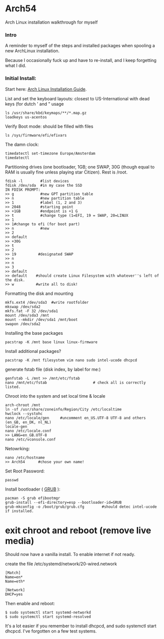 # Arch54
Arch Linux installation walkthrough for myself

### Intro
A reminder to myself of the steps and installed packages when spooling a new ArchLinux installation.

Because I occasionally fuck up and have to re-install, and I keep forgetting what I did.

### Initial Install:
Start here: [Arch Linux Installation Guide](https://wiki.archlinux.org/title/Installation_guide#top-page).

List and set the keyboard layouts: closest to US-International with dead keys (for dutch ' and " usage
```
ls /usr/share/kbd/keymaps/**/*.map.gz
loadkeys us-acentos
```
Verify Boot mode: should be filled with files
```
ls /sys/firmware/efi/efivars
```
The damn clock:
```
timedatectl set-timezone Europe/Amsterdam
timedatectl
```
Partitioning drives (one bootloader, 1GB; one SWAP, 30G (though equal to RAM is usually fine unless playing star Citizen). Rest is /root.
```
fdisk -l        #list devices
fdisk /dev/sda  #in my case the SSD
IN FDISK PROMPT:
>> g            #new GPT partition table
>> n            #new partition table
>> 1            #label (1, 2 and 3)
>> 2048         #starting point
>> +1GB         #endpoint is +1 G
>> t            #change type (1=EFI, 19 = SWAP, 20=LINUX
>> 1
>> 1#change to efi (for boot part)
>> n            #new
>> 2
>> default
>> +30G
>> t
>> 2
>> 19          #designated SWAP
>> n
>> n
>> 3
>> default
>> default    #should create Linux Filesystem with whatever''s left of the disk.
>> w          #write all to disk!
```
Formatting the disk and mounting
```
mkfs.ext4 /dev/sda3  #write rootfolder
mkswap /dev/sda2
mkfs.fat -F 32 /dev/sda1
mount /dev/sda3 /mnt
mount --mkdir /dev/sda1 /mnt/boot
swapon /dev/sda2
```
Installing the base packages
```
pacstrap -K /mnt base linux linux-firmware
```
Install additional packages?
```
pacstrap -K /mnt filesystem vim nano sudo intel-ucode dhcpcd
```
generate fstab file (disk index, by label for me:)
```
genfstab -L /mnt >> /mnt/etc/fstab
nano /mnt/etc/fstab                     # check all is correctly listed.
```
Chroot into the system and set local time & locale
```
arch-chroot /mnt
ln -sf /usr/share/zoneinfo/Region/City /etc/localtime
hwclock --systohc
nano /etc/locale/gen     #uncomment en_US.UTF-8 UTF-8 and others (en_GB, en_DK, nl_NL)
locale-gen
nano /etc/locale.conf
>> LANG=en_GB.UTF-8
nano /etc/vconsole.conf
```
Netowrking:
```
nano /etc/hostname
>> Arch54      #chose your own name!
```
Set Root Password:
```
passwd
```
Install bootloader ( [GRUB](https://wiki.archlinux.org/title/GRUB) ):
```
pacman -S grub efibootmgr
grub-install --efi-directory=esp --bootloader-id=GRUB
grub-mkconfig -o /boot/grub/grub.cfg        #should detec intel-ucode if installed.
```
# exit chroot and reboot (remove live media)
Should now have a vanilla install. To enable internet if not ready.

create the file /etc/systemd/network/20-wired.network
```
[Match]
Name=en*
Name=eth*

[Network]
DHCP=yes
```
Then enable and reboot:
```
$ sudo systemctl start systemd-networkd
$ sudo systemctl start systemd-resolved
```
It's a lot easier if you remember to install dhcpcd, and sudo systemctl start dhcpcd. I've forgotten on a few test systems.

